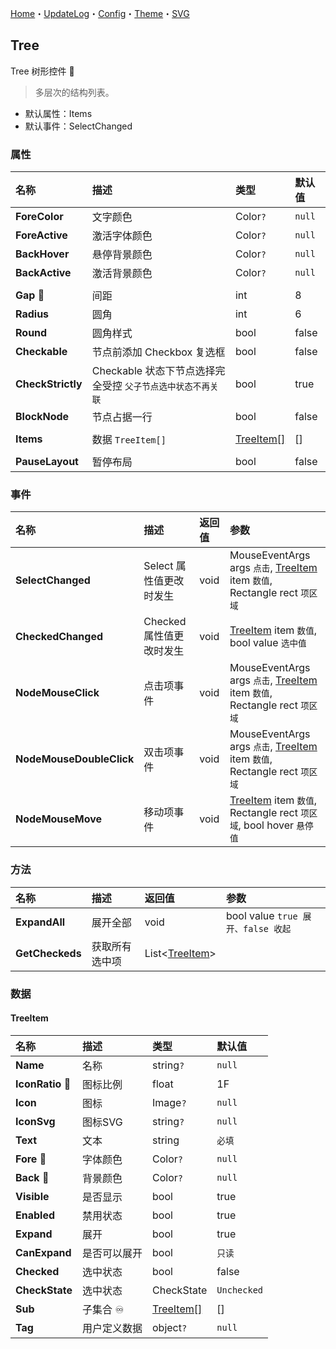 ﻿[Home](../Home.md)・[UpdateLog](../UpdateLog.md)・[Config](../Config.md)・[Theme](../Theme.md)・[SVG](../SVG.md)

## Tree

Tree 树形控件 👚

> 多层次的结构列表。

- 默认属性：Items
- 默认事件：SelectChanged

### 属性

名称 | 描述 | 类型 | 默认值 |
:--|:--|:--|:--|
**ForeColor** | 文字颜色 | Color`?` | `null` |
**ForeActive** | 激活字体颜色 | Color`?` | `null` |
**BackHover** | 悬停背景颜色 | Color`?` | `null` |
**BackActive** | 激活背景颜色 | Color`?` | `null` |
||||
**Gap** 🔴 | 间距 | int | 8 |
**Radius** | 圆角 | int | 6 |
**Round** | 圆角样式 | bool | false |
**Checkable** | 节点前添加 Checkbox 复选框 | bool | false |
**CheckStrictly** | Checkable 状态下节点选择完全受控 `父子节点选中状态不再关联` | bool | true |
**BlockNode** | 节点占据一行 | bool | false |
||||
**Items** | 数据 `TreeItem[]` | [TreeItem[]](#treeitem) | [] |
||||
**PauseLayout** | 暂停布局 | bool | false |

### 事件

名称 | 描述 | 返回值 | 参数 |
:--|:--|:--|:--|
**SelectChanged** | Select 属性值更改时发生 | void | MouseEventArgs args `点击`, [TreeItem](#treeitem) item `数值`, Rectangle rect `项区域` |
**CheckedChanged** | Checked 属性值更改时发生 | void | [TreeItem](#treeitem) item `数值`, bool value `选中值` |
**NodeMouseClick** | 点击项事件 | void | MouseEventArgs args `点击`, [TreeItem](#treeitem) item `数值`, Rectangle rect `项区域` |
**NodeMouseDoubleClick** | 双击项事件 | void | MouseEventArgs args `点击`, [TreeItem](#treeitem) item `数值`, Rectangle rect `项区域` |
**NodeMouseMove** | 移动项事件 | void | [TreeItem](#treeitem) item `数值`, Rectangle rect `项区域`, bool hover `悬停值` |

### 方法

名称 | 描述 | 返回值 | 参数 |
:--|:--|:--|:--|
**ExpandAll** | 展开全部 | void | bool value `true 展开、false 收起` |
**GetCheckeds** | 获取所有选中项 | List<[TreeItem](#treeitem)> ||


### 数据

#### TreeItem

名称 | 描述 | 类型 | 默认值 |
:--|:--|:--|:--|
**Name** | 名称 | string`?` | `null` |
**IconRatio** 🔴 | 图标比例 | float | 1F |
**Icon** | 图标 | Image`?` | `null` |
**IconSvg** | 图标SVG | string`?` | `null` |
**Text** | 文本 | string | `必填` |
**Fore** 🔴 | 字体颜色 | Color`?` |`null`|
**Back** 🔴 | 背景颜色 | Color`?` |`null`|
**Visible** | 是否显示 | bool | true |
**Enabled** | 禁用状态 | bool | true |
**Expand** | 展开 | bool | true |
**CanExpand** | 是否可以展开 | bool | `只读` |
**Checked** | 选中状态 | bool | false |
**CheckState** | 选中状态 | CheckState | `Unchecked` |
**Sub** | 子集合 ♾️ | [TreeItem[]](#treeitem) | [] |
**Tag** | 用户定义数据 | object`?` | `null` |